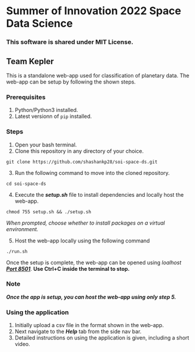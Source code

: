 # Summer of Innovation 2022 Space Data Science

### This software is shared under MIT License.

## Team Kepler

This is a standalone web-app used for classification of planetary data. The web-app can be setup by following the shown steps.

### Prerequisites

1. Python/Python3 installed.
2. Latest versionn of `pip` installed.

### Steps

1. Open your bash terminal.
2. Clone this repository in any directory of your choice.

```
git clone https://github.com/shashankp28/soi-space-ds.git
```

3. Run the following command to move into the cloned repository.

```
cd soi-space-ds
```

4. Execute the **_setup.sh_** file to install dependencies and locally host the web-app.

```
chmod 755 setup.sh && ./setup.sh
```

_When prompted, choose whether to install packages on a virtual environment._

5. Host the web-app locally using the following command

```
./run.sh
```

Once the setup is complete, the web-app can be opened using _loalhost_ **_[Port 8501](http://localhost:8501)_**.
**Use Ctrl+C inside the terminal to stop.**

### Note

**_Once the app is setup, you can host the web-app using only step 5._**

### Using the application

1. Initially upload a csv file in the format shown in the web-app.
2. Next navigate to the **_Help_** tab from the side nav bar.
3. Detailed instructions on using the application is given, including a short video.
